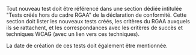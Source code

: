 Tout nouveau test doit être référencé dans une section dédiée intitulée "Tests créés hors du cadre RGAA" de la déclaration de conformité. Cette section doit lister les nouveaux tests créés, les critères du RGAA auxquels ils se rattachent, et les correspondances avec les critères de succès et techniques WCAG (avec un lien vers ces techniques).

La date de création de ces tests doit également être mentionnée.
